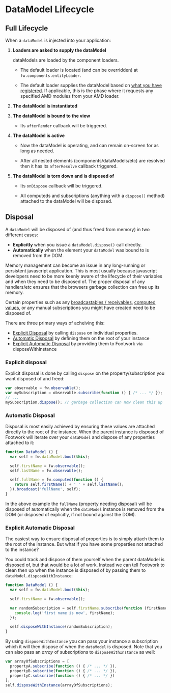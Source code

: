 # DataModel Lifecycle

## Full Lifecycle

When a `dataModel` is injected into your application:

1. **Loaders are asked to supply the dataModel**

    dataModels are loaded by the component loaders.

    * The default loader is located (and can be overridden) at `fw.components.entityLoader`.

    * The default loader supplies the dataModel based on [what you have registered](dataModel-registration.md). If applicable, this is the phase where it requests any specified AMD modules from your AMD loader.

1. **The dataModel is instantiated**

1. **The dataModel is bound to the view**

    * Its `afterRender` callback will be triggered.

1. **The dataModel is active**

    * Now the dataModel is operating, and can remain on-screen for as long as needed.

    * After all nested elements (components/dataModels/etc) are resolved then it has its `afterResolve` callback triggered.

1. **The dataModel is torn down and is disposed of**

    * Its `onDispose` callback will be triggered.

    * All computeds and subscriptions (anything with a `dispose()` method) attached to the dataModel will be disposed.

## Disposal

A `dataModel` will be disposed of (and thus freed from memory) in two different cases:

* **Explicitly** when you issue a `dataModel.dispose()` call directly.
* **Automatically** when the element your `dataModel` was bound to is removed from the DOM.

Memory management can become an issue in any long-running or persistent javascript application. This is most usually because javascript developers need to be more keenly aware of the lifecycle of their variables and when they need to be disposed of. The proper disposal of any handlers/etc ensures that the browsers garbage collection can free up its memory.

Certain properties such as any [broadcastables / receivables](broadcastable-receivable.md), [computed values](computedObservables.md), or any manual subscriptions you might have created need to be disposed of.

There are three primary ways of acheiving this:

* [Explicit Disposal](#explicit-disposal) by calling `dispose` on individual properties.
* [Automatic Disposal](#automatic-disposal) by defining them on the root of your instance
* [Explicit Automatic Disposal](#explicit-automatic-disposal) by providing them to Footwork via disposeWithInstance

### **Explicit disposal**

Explicit disposal is done by calling `dispose` on the property/subscription you want disposed of and freed:

```javascript
var observable = fw.observable();
var mySubscription = observable.subscribe(function () { /* ... */ });
// ...
mySubscription.dispose(); // garbage collection can now clean this up
```

### **Automatic Disposal**

Disposal is most easily achieved by ensuring these values are attached directly to the root of the instance. When the parent instance is disposed of Footwork will iterate over your `dataModel` and dispose of any properties attached to it:

```javascript
function DataModel () {
  var self = fw.dataModel.boot(this);

  self.firstName = fw.observable();
  self.lastName = fw.observable();

  self.fullName = fw.computed(function () {
    return self.firstName() + ' ' + self.lastName();
  }).broadcast('fullName', self);
}
```

In the above example the `fullName` (property needing disposal) will be disposed of automatically when the `dataModel` instance is removed from the DOM (or disposed of explicitly, if not bound against the DOM).

### **Explicit Automatic Disposal**

The easiest way to ensure disposal of properties is to simply attach them to the root of the instance. But what if you have some properties not attached to the instance?

You could track and dispose of them yourself when the parent dataModel is disposed of, but that would be a lot of work. Instead we can tell Footwork to clean then up when the instance is disposed of by passing them to `dataModel.disposeWithInstance`:

```javascript
function DataModel () {
  var self = fw.dataModel.boot(this);

  self.firstName = fw.observable();

  var randomSubscription = self.firstName.subscribe(function (firstName) {
    console.log('first name is now', firstName);
  });

  self.disposeWithInstance(randomSubscription);
}
```

By using `disposeWithInstance` you can pass your instance a subscription which it will then dispose of when the `dataModel` is disposed. Note that you can also pass an *array* of subscriptions to `disposeWithInstance` as well:

```javascript
var arrayOfSubscriptions = [
  propertyA.subscribe(function () { /* ... */ }),
  propertyB.subscribe(function () { /* ... */ }),
  propertyC.subscribe(function () { /* ... */ })
];
self.disposeWithInstance(arrayOfSubscriptions);
```

